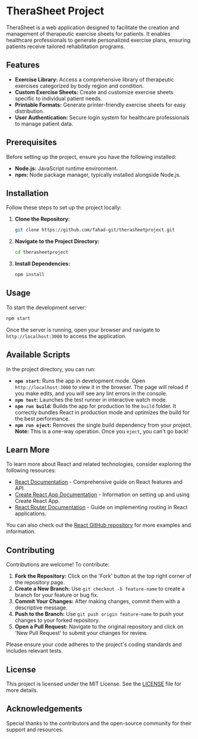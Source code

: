 # TheraSheet Project

TheraSheet is a web application designed to facilitate the creation and management of therapeutic exercise sheets for patients. It enables healthcare professionals to generate personalized exercise plans, ensuring patients receive tailored rehabilitation programs.

## Features

- **Exercise Library:** Access a comprehensive library of therapeutic exercises categorized by body region and condition.
- **Custom Exercise Sheets:** Create and customize exercise sheets specific to individual patient needs.
- **Printable Formats:** Generate printer-friendly exercise sheets for easy distribution.
- **User Authentication:** Secure login system for healthcare professionals to manage patient data.

## Prerequisites

Before setting up the project, ensure you have the following installed:

- **Node.js:** JavaScript runtime environment.
- **npm:** Node package manager, typically installed alongside Node.js.

## Installation

Follow these steps to set up the project locally:

1. **Clone the Repository:**

   ```bash
   git clone https://github.com/fahad-git/therasheetproject.git
   ```

2. **Navigate to the Project Directory:**

   ```bash
   cd therasheetproject
   ```

3. **Install Dependencies:**

   ```bash
   npm install
   ```

## Usage

To start the development server:

```bash
npm start
```

Once the server is running, open your browser and navigate to `http://localhost:3000` to access the application.

## Available Scripts

In the project directory, you can run:

- **`npm start`:** Runs the app in development mode. Open `http://localhost:3000` to view it in the browser. The page will reload if you make edits, and you will see any lint errors in the console.
- **`npm test`:** Launches the test runner in interactive watch mode.
- **`npm run build`:** Builds the app for production to the `build` folder. It correctly bundles React in production mode and optimizes the build for the best performance.
- **`npm run eject`:** Removes the single build dependency from your project. **Note:** This is a one-way operation. Once you `eject`, you can't go back!

## Learn More

To learn more about React and related technologies, consider exploring the following resources:

- [React Documentation](https://reactjs.org/docs) - Comprehensive guide on React features and API.
- [Create React App Documentation](https://facebook.github.io/create-react-app/docs/getting-started) - Information on setting up and using Create React App.
- [React Router Documentation](https://reactrouter.com/web/guides/quick-start) - Guide on implementing routing in React applications.

You can also check out the [React GitHub repository](https://github.com/facebook/react) for more examples and information.

## Contributing

Contributions are welcome! To contribute:

1. **Fork the Repository:** Click on the 'Fork' button at the top right corner of the repository page.
2. **Create a New Branch:** Use `git checkout -b feature-name` to create a branch for your feature or bug fix.
3. **Commit Your Changes:** After making changes, commit them with a descriptive message.
4. **Push to the Branch:** Use `git push origin feature-name` to push your changes to your forked repository.
5. **Open a Pull Request:** Navigate to the original repository and click on 'New Pull Request' to submit your changes for review.

Please ensure your code adheres to the project's coding standards and includes relevant tests.

## License

This project is licensed under the MIT License. See the [LICENSE](LICENSE) file for more details.

## Acknowledgements

Special thanks to the contributors and the open-source community for their support and resources.
